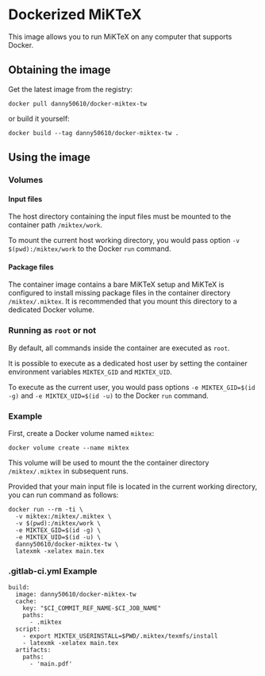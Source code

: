 # Dockerized MiKTeX

This image allows you to run MiKTeX on any computer that supports Docker.

## Obtaining the image

Get the latest image from the registry:

    docker pull danny50610/docker-miktex-tw

or build it yourself:

    docker build --tag danny50610/docker-miktex-tw .

## Using the image

### Volumes

#### Input files

The host directory containing the input files must be mounted to the
container path `/miktex/work`.

To mount the current host working directory, you would pass option `-v
$(pwd):/miktex/work` to the Docker `run` command.

#### Package files

The container image contains a bare MiKTeX setup and MiKTeX is
configured to install missing package files in the container directory
`/miktex/.miktex`.  It is recommended that you mount this directory to
a dedicated Docker volume.

### Running as `root` or not

By default, all commands inside the container are executed as `root`.

It is possible to execute as a dedicated host user by
setting the container environment variables `MIKTEX_GID` and `MIKTEX_UID`.

To execute as the current user, you would pass options `-e MIKTEX_GID=$(id
-g)` and `-e MIKTEX_UID=$(id -u)` to the Docker `run` command.

### Example

First, create a Docker volume named `miktex`:

    docker volume create --name miktex

This volume will be used to mount the the container directory
`/miktex/.miktex` in subsequent runs.

Provided that your main input file is located in the current working
directory, you can run command as follows:

    docker run --rm -ti \
      -v miktex:/miktex/.miktex \
      -v $(pwd):/miktex/work \
      -e MIKTEX_GID=$(id -g) \
      -e MIKTEX_UID=$(id -u) \
      danny50610/docker-miktex-tw \
      latexmk -xelatex main.tex

### .gitlab-ci.yml Example
```
build:
  image: danny50610/docker-miktex-tw
  cache:
    key: "$CI_COMMIT_REF_NAME-$CI_JOB_NAME"
    paths:
      - .miktex
  script: 
    - export MIKTEX_USERINSTALL=$PWD/.miktex/texmfs/install
    - latexmk -xelatex main.tex
  artifacts:
    paths:
      - 'main.pdf'
```
